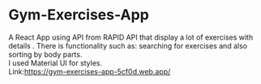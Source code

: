 # Gym-Exercises-App

A React App using API from RAPID API that display a lot of exercises with details . There is functionality such as: searching for exercises and also sorting by body parts.
<br/>
I used Material UI for styles. <br/>
Link:https://gym-exercises-app-5cf0d.web.app/
